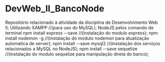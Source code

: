 # DevWeb_II_BancoNode
Repositório relacionado à atividade da disciplina de Desenvolvimento Web II;
Utilizando XAMPP //(para uso do MySQL);
NodeJS pelos comando de  terminal
npm install express --save  //(instalação do modulo express);
npm install nodemon -g      //(instalação do modulo nodemon para atualização automatica de server);
npm install --save mysql2   //(instalação dos serviços relacionados a MySQL no NodeJS);
npm install --save sequelize //(instalação do modulo sequelize para manipulação direta do banco);
